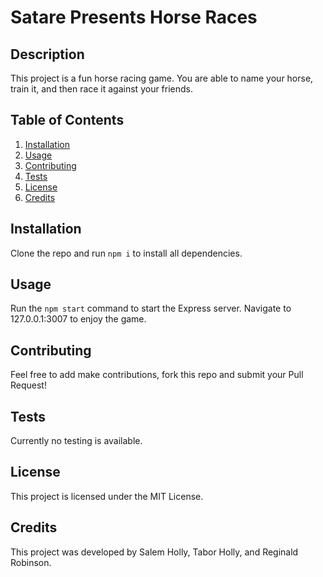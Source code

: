 # Satare Presents Horse Races

## Description

This project is a fun horse racing game. You are able to name your horse, train it, and then race it against your friends.

## Table of Contents

1. [Installation](#installation)
2. [Usage](#usage)
3. [Contributing](#contributing)
4. [Tests](#tests)
5. [License](#license)
6. [Credits](#credits)

## Installation

Clone the repo and run `npm i` to install all dependencies.

## Usage

Run the `npm start` command to start the Express server. Navigate to 127.0.0.1:3007 to enjoy the game.

## Contributing

Feel free to add make contributions, fork this repo and submit your Pull Request!

## Tests

Currently no testing is available. 

## License

This project is licensed under the MIT License.

## Credits

This project was developed by Salem Holly, Tabor Holly, and Reginald Robinson.
